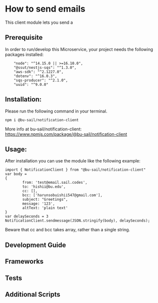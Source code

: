 # How to send emails

This client module lets you send a 

## Prerequisite

In order to run/develop this Microservice, your project needs the following packages installed:

```
    "node": "^14.15.0 || >=16.10.0",
    "@ssut/nestjs-sqs": "^1.3.0",
    "aws-sdk": "^2.1227.0",
    "dotenv": "^16.0.3",
    "sqs-producer": "^2.1.0",
    "uuid": "^9.0.0"
```

## Installation:

Please run the following command in your terminal.

```
npm i @bu-sail/notification-client
```

More info at bu-sail/notification-client: https://www.npmjs.com/package/@bu-sail/notification-client

## Usage:

After installation you can use the module like the following example:

```
import { NotificationClient } from "@bu-sail/notification-client"
var body =
{
        from: 'test@email.sail.codes',
        to: 'hishii@bu.edu',
        cc: [],
        bcc: ['harunsobuishii547@gmail.com'],
        subject: "Greetings",
        message: '123',
        altText: 'plain text'
}
var delaySeconds = 3
NotificationClient.sendmessage(JSON.stringify(body), delaySeconds);
```

Beware that cc and bcc takes array, rather than a single string.

## Development Guide
## Frameworks
## Tests
## Additional Scripts
